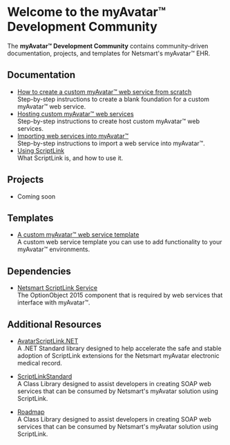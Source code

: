 # Welcome to the myAvatar™ Development Community

The **myAvatar™ Development Community** contains community-driven documentation, projects, and templates for Netsmart's myAvatar™ EHR.

## Documentation

* [How to create a custom myAvatar™ web service from scratch](https://github.com/myAvatar-Development-Community/document-creating-a-custom-web-service)<br>
Step-by-step instructions to create a blank foundation for a custom myAvatar™ web service.
* [Hosting custom myAvatar™ web services](https://github.com/myAvatar-Development-Community/document-hosting-custom-web-services)<br>
Step-by-step instructions to create host custom myAvatar™ web services.
* [Importing web services into myAvatar™](https://github.com/myAvatar-Development-Community/document-importing-web-services-into-myavatar)<br>
Step-by-step instructions to import a web service into myAvatar™.
* [Using ScriptLink](https://github.com/myAvatar-Development-Community/document-using-scriptlink)<br>
What ScriptLink is, and how to use it.

## Projects

* Coming soon

## Templates

* [A custom myAvatar™ web service template ](https://github.com/myAvatar-Development-Community/template-custom-myavatar-web-service)<br>
A custom web service template you can use to add functionality to your myAvatar™ environments.
  
## Dependencies

* [Netsmart ScriptLink Service](https://github.com/myAvatar-Development-Community/dependency-netsmart-scriptlink-service)<br>
The OptionObject 2015 component that is required by web services that interface with myAvatar™.

## Additional Resources

* [AvatarScriptLink.NET](https://rarelysimple.github.io/RarelySimple.AvatarScriptLink/)<br>
A .NET Standard library designed to help accelerate the safe and stable adoption of ScriptLink extensions for the Netsmart myAvatar electronic medical record.

* [ScriptLinkStandard](https://github.com/rcskids/ScriptLinkStandard)<br>
A Class Library designed to assist developers in creating SOAP web services that can be consumed by Netsmart's myAvatar solution using ScriptLink.

* [Roadmap](./github/ROADMAP.md)<br>
A Class Library designed to assist developers in creating SOAP web services that can be consumed by Netsmart's myAvatar solution using ScriptLink.